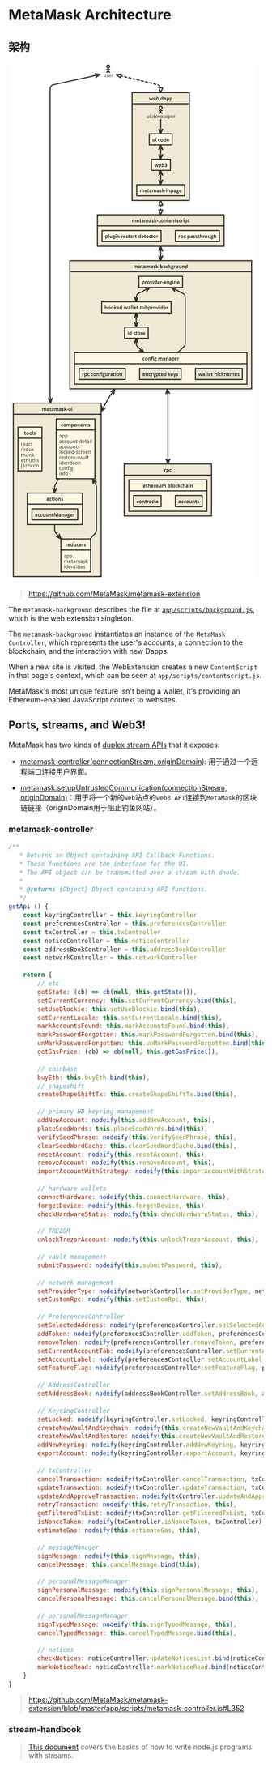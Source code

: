 # MetaMask Architecture

## 架构

![Alt text](../../img/MetaMask/Architecture.png)

> https://github.com/MetaMask/metamask-extension

The `metamask-background` describes the file at [`app/scripts/background.js`](https://github.com/MetaMask/metamask-extension/blob/develop/app/scripts/background.js), which is the web extension singleton. 

The `metamask-background` instantiates an instance of the `MetaMask Controller`, which represents the user's accounts, a connection to the blockchain, and the interaction with new Dapps.

When a new site is visited, the WebExtension creates a new `ContentScript` in that page's context, which can be seen at `app/scripts/contentscript.js`.

MetaMask's most unique feature isn't being a wallet, it's providing an Ethereum-enabled JavaScript context to websites.

## Ports, streams, and Web3!

MetaMask has two kinds of [duplex stream APIs](https://github.com/substack/stream-handbook#duplex) that it exposes:

- [metamask-controller(connectionStream, originDomain)](https://github.com/MetaMask/metamask-extension/blob/master/app/scripts/metamask-controller.js#L352): 用于通过一个远程端口连接用户界面。

- [metamask.setupUntrustedCommunication(connectionStream, originDomain)](https://github.com/MetaMask/metamask-extension/blob/master/app/scripts/metamask-controller.js#L337)：用于将一个新的`web`站点的`web3 API`连接到`MetaMask`的区块链链接（originDomain用于阻止钓鱼网站）。

### metamask-controller

```js
/**
   * Returns an Object containing API Callback Functions.
   * These functions are the interface for the UI.
   * The API object can be transmitted over a stream with dnode.
   *
   * @returns {Object} Object containing API functions.
   */
getApi () {
    const keyringController = this.keyringController
    const preferencesController = this.preferencesController
    const txController = this.txController
    const noticeController = this.noticeController
    const addressBookController = this.addressBookController
    const networkController = this.networkController

    return {
        // etc
        getState: (cb) => cb(null, this.getState()),
        setCurrentCurrency: this.setCurrentCurrency.bind(this),
        setUseBlockie: this.setUseBlockie.bind(this),
        setCurrentLocale: this.setCurrentLocale.bind(this),
        markAccountsFound: this.markAccountsFound.bind(this),
        markPasswordForgotten: this.markPasswordForgotten.bind(this),
        unMarkPasswordForgotten: this.unMarkPasswordForgotten.bind(this),
        getGasPrice: (cb) => cb(null, this.getGasPrice()),

        // coinbase
        buyEth: this.buyEth.bind(this),
        // shapeshift
        createShapeShiftTx: this.createShapeShiftTx.bind(this),

        // primary HD keyring management
        addNewAccount: nodeify(this.addNewAccount, this),
        placeSeedWords: this.placeSeedWords.bind(this),
        verifySeedPhrase: nodeify(this.verifySeedPhrase, this),
        clearSeedWordCache: this.clearSeedWordCache.bind(this),
        resetAccount: nodeify(this.resetAccount, this),
        removeAccount: nodeify(this.removeAccount, this),
        importAccountWithStrategy: nodeify(this.importAccountWithStrategy, this),

        // hardware wallets
        connectHardware: nodeify(this.connectHardware, this),
        forgetDevice: nodeify(this.forgetDevice, this),
        checkHardwareStatus: nodeify(this.checkHardwareStatus, this),

        // TREZOR
        unlockTrezorAccount: nodeify(this.unlockTrezorAccount, this),

        // vault management
        submitPassword: nodeify(this.submitPassword, this),

        // network management
        setProviderType: nodeify(networkController.setProviderType, networkController),
        setCustomRpc: nodeify(this.setCustomRpc, this),

        // PreferencesController
        setSelectedAddress: nodeify(preferencesController.setSelectedAddress, preferencesController),
        addToken: nodeify(preferencesController.addToken, preferencesController),
        removeToken: nodeify(preferencesController.removeToken, preferencesController),
        setCurrentAccountTab: nodeify(preferencesController.setCurrentAccountTab, preferencesController),
        setAccountLabel: nodeify(preferencesController.setAccountLabel, preferencesController),
        setFeatureFlag: nodeify(preferencesController.setFeatureFlag, preferencesController),

        // AddressController
        setAddressBook: nodeify(addressBookController.setAddressBook, addressBookController),

        // KeyringController
        setLocked: nodeify(keyringController.setLocked, keyringController),
        createNewVaultAndKeychain: nodeify(this.createNewVaultAndKeychain, this),
        createNewVaultAndRestore: nodeify(this.createNewVaultAndRestore, this),
        addNewKeyring: nodeify(keyringController.addNewKeyring, keyringController),
        exportAccount: nodeify(keyringController.exportAccount, keyringController),

        // txController
        cancelTransaction: nodeify(txController.cancelTransaction, txController),
        updateTransaction: nodeify(txController.updateTransaction, txController),
        updateAndApproveTransaction: nodeify(txController.updateAndApproveTransaction, txController),
        retryTransaction: nodeify(this.retryTransaction, this),
        getFilteredTxList: nodeify(txController.getFilteredTxList, txController),
        isNonceTaken: nodeify(txController.isNonceTaken, txController),
        estimateGas: nodeify(this.estimateGas, this),

        // messageManager
        signMessage: nodeify(this.signMessage, this),
        cancelMessage: this.cancelMessage.bind(this),

        // personalMessageManager
        signPersonalMessage: nodeify(this.signPersonalMessage, this),
        cancelPersonalMessage: this.cancelPersonalMessage.bind(this),

        // personalMessageManager
        signTypedMessage: nodeify(this.signTypedMessage, this),
        cancelTypedMessage: this.cancelTypedMessage.bind(this),

        // notices
        checkNotices: noticeController.updateNoticesList.bind(noticeController),
        markNoticeRead: noticeController.markNoticeRead.bind(noticeController),
    }
}


```
> https://github.com/MetaMask/metamask-extension/blob/master/app/scripts/metamask-controller.js#L352

### stream-handbook

> [This document](https://github.com/substack/stream-handbook) covers the basics of how to write node.js programs with streams.
